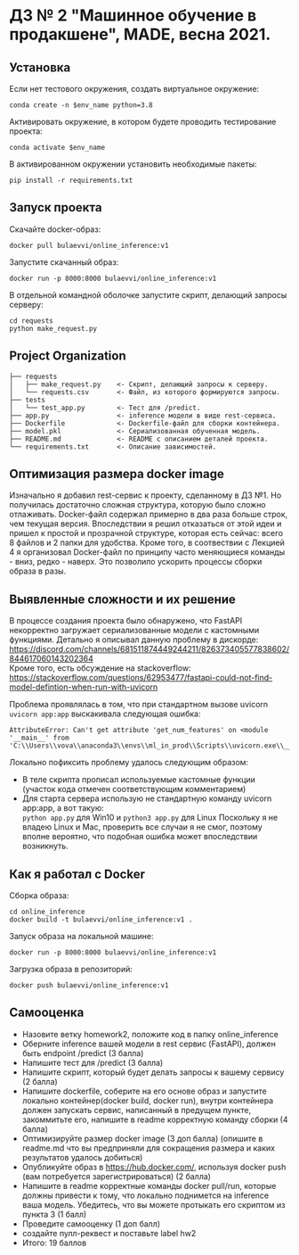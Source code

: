 # ДЗ № 2 "Машинное обучение в продакшене", MADE, весна 2021.

## Установка

Если нет тестового окружения, создать виртуальное окружение:
```
conda create -n $env_name python=3.8
```
Активировать окружение, в котором будете проводить тестирование проекта:
```
conda activate $env_name
```
В активированном окружении установить необходимые пакеты:
```
pip install -r requirements.txt
```
## Запуск проекта

Скачайте docker-образ:
```
docker pull bulaevvi/online_inference:v1
```
Запустите скачанный образ:
```
docker run -p 8000:8000 bulaevvi/online_inference:v1
```
В отдельной командной оболочке запустите скрипт, делающий запросы серверу:
```
cd requests
python make_request.py
```

## Project Organization

    ├── requests
    │   ├── make_request.py    <- Скрипт, делающий запросы к серверу.
    │   └── requests.csv       <- Файл, из которого формируются запросы.
    ├── tests
    │   └── test_app.py        <- Тест для /predict.
    ├── app.py                 <- inference модели в виде rest-сервиса.
    ├── Dockerfile             <- Dockerfile-файл для сборки контейнера.
    ├── model.pkl              <- Сериализованная обученная модель.
    ├── README.md              <- README с описанием деталей проекта.
    └── requirements.txt       <- Описание зависимостей.

## Оптимизация размера docker image
Изначально я добавил rest-сервис к проекту, сделанному в ДЗ №1. Но получилась достаточно сложная структура, которую было сложно отлаживать. Docker-файл содержал примерно в два раза больше строк, чем текущая версия. Впоследствии я решил отказаться от этой идеи и пришел к простой и прозрачной структуре, которая есть сейчас: всего 8 файлов и 2 папки для удобства.
Кроме того, в соотвествии с Лекцией 4 я организовал Docker-файл по принципу часто меняющиеся команды - вниз, редко - наверх. Это позволило ускорить процессы сборки образа в разы.

## Выявленные сложности и их решение

В процессе создания проекта было обнаружено, что FastAPI некорректно загружает сериализованные модели с кастомными функциями. Детально я описывал данную проблему в дискорде:
https://discord.com/channels/681511874449244211/826373405577838602/844617060143202364  
Кроме того, есть обсуждение на stackoverflow:  
https://stackoverflow.com/questions/62953477/fastapi-could-not-find-model-defintion-when-run-with-uvicorn

Проблема проявлялась в том, что при стандартном вызове uvicorn ```uvicorn app:app``` выскакивала следующая ошибка:
```
AttributeError: Can't get attribute 'get_num_features' on <module '__main__' from 'C:\\Users\\vova\\anaconda3\\envs\\ml_in_prod\\Scripts\\uvicorn.exe\\__main__.py'>
```

Локально пофиксить проблему удалось следующим образом:
- В теле скрипта прописал используемые кастомные функции (участок кода отмечен соответствующим комментарием)
- Для старта сервера использую не стандартную команду uvicorn app:app, а вот такую:  
```python app.py``` для Win10 и ```python3 app.py``` для Linux
Поскольку я не владею Linux и Mac, проверить все случаи я не смог, поэтому вполне вероятно, что подобная ошибка может впоследствии возникнуть.


## Как я работал с Docker

Сборка образа:
```
cd online_inference
docker build -t bulaevvi/online_inference:v1 .
```
Запуск образа на локальной машине:
```
docker run -p 8000:8000 bulaevvi/online_inference:v1
```
Загрузка образа в репозиторий:
```
docker push bulaevvi/online_inference:v1
```

## Самооценка

+ Назовите ветку homework2, положите код в папку online_inference 
+ Оберните inference вашей модели в rest сервис (FastAPI), должен быть endpoint /predict (3 балла)
+ Напишите тест для /predict  (3 балла) 
+ Напишите скрипт, который будет делать запросы к вашему сервису (2 балла)
+ Напишите dockerfile, соберите на его основе образ и запустите локально контейнер(docker build, docker run), внутри контейнера должен запускать сервис, написанный в предущем пункте, закоммитьте его, напишите в readme корректную команду сборки (4 балла)
+ Оптимизируйте размер docker image (3 доп балла) (опишите в readme.md что вы предприняли для сокращения размера и каких результатов удалось добиться)
+ Опубликуйте образ в https://hub.docker.com/, используя docker push (вам потребуется зарегистрироваться) (2 балла)
+ Напишите в readme корректные команды docker pull/run, которые должны привести к тому, что локально поднимется на inference ваша модель. Убедитесь, что вы можете протыкать его скриптом из пункта 3 (1 балл)
+ Проведите самооценку (1 доп балл)
+ создайте пулл-реквест и поставьте label hw2
+ Итого: 19 баллов
